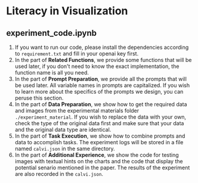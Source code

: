 # Literacy in Visualization

## experiment_code.ipynb

1. If you want to run our code, please install the dependencies according to `requirement.txt` and fill in your openai key first.
2. In the part of **Related Functions**, we provide some functions that will be used later, if you don't need to know the exact implementation, the function name is all you need.
3. In the part of **Prompt Preparation**, we provide all the prompts that will be used later. All variable names in prompts are capitalized. If you wish to learn more about the specifics of the prompts we design, you can peruse this section.
4. In the part of **Data Preparation**, we show how to get the required data and images from the experimental materials folder `./experiment_material`. If you wish to replace the data with your own, check the type of the original data first and make sure that your data and the original data type are identical.
5. In the part of **Task Execution**, we show how to combine prompts and data to accomplish tasks. The experiment logs will be stored in a file named `calvi.json` in the same directory.
6. In the part of **Additional Experience**, we show the code for testing images with textual hints on the charts and the code that display the potential senario mentioned in the paper. The results of the experiment are also recorded in the `calvi.json`.
